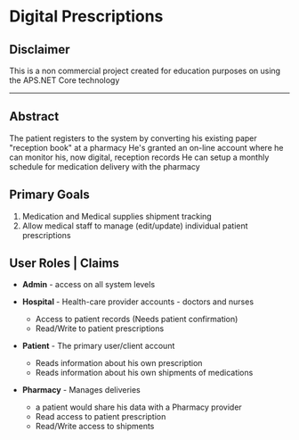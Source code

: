 # Digital Prescriptions 

## Disclaimer

This is a non commercial project created for education purposes on using the APS.NET Core technology

---

## Abstract

The patient registers to the system by converting his existing paper "reception book" at a pharmacy
He's granted an on-line account where he can monitor his, now digital, reception records 
He can setup a monthly schedule for medication delivery with the pharmacy 

## Primary Goals

1. Medication and Medical supplies shipment tracking
2. Allow medical staff to manage (edit/update) individual patient prescriptions

## User Roles | Claims

- **Admin** - access on all system levels

- **Hospital** - Health-care provider accounts - doctors and nurses
	- Access to patient records (Needs patient confirmation) 
	- Read/Write to patient prescriptions

- **Patient** - The primary user/client account
	- Reads information about his own prescription
	- Reads information about his own shipments of medications

- **Pharmacy** - Manages deliveries 
	- a patient would share his data with a Pharmacy provider 
	- Read access to patient prescription
	- Read/Write access to shipments
